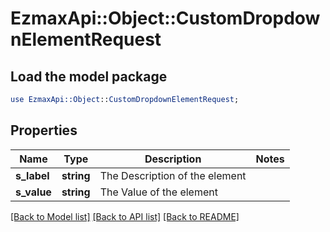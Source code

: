 # EzmaxApi::Object::CustomDropdownElementRequest

## Load the model package
```perl
use EzmaxApi::Object::CustomDropdownElementRequest;
```

## Properties
Name | Type | Description | Notes
------------ | ------------- | ------------- | -------------
**s_label** | **string** | The Description of the element | 
**s_value** | **string** | The Value of the element | 

[[Back to Model list]](../README.md#documentation-for-models) [[Back to API list]](../README.md#documentation-for-api-endpoints) [[Back to README]](../README.md)


